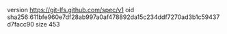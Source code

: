 version https://git-lfs.github.com/spec/v1
oid sha256:611bfe960e7df28ab997a0af478892da15c234ddf7270ad3b1c59437d7facc90
size 453
